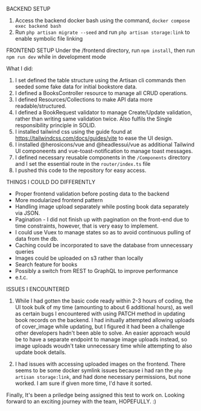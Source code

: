 BACKEND SETUP

1. Access the backend docker bash using the command, `docker compose exec backend bash`
2. Run `php artisan migrate --seed` and run `php artisan storage:link` to enable symbolic file linking

FRONTEND SETUP 
Under the /frontend directory, run `npm install`, then run `npm run dev` while in development mode


What I did:
1. I set defined the table structure using the Artisan cli commands then seeded some fake data for initial bookstore data.
2. I defined a BooksController resource to manage all CRUD operations.
3. I defined Resources/Collections to make API data more readable/structured.
4. I defined a BookRequest validator to manage Create/Update validation, rather than writing same validation twice. Also fulfils the Single responsibility principle in SOLID.
5. I installed tailwind css using the guide found at https://tailwindcss.com/docs/guides/vite to ease the UI design.
6. I installed @herosicons/vue and @headlessui/vue as additional Tailwind UI componeents and vue-toast-notification to manage toast messages.
7. I defined necessary reusable components in the `/Components` directory and I set the essential route in the `router/index.ts` file
8. I pushed this code to the repository for easy access.


THINGS I COULD DO DIFFERENTLY
- Proper frontend validation before posting data to the backend
- More modularized frontend pattern
- Handling image upload separately while posting book data separately via JSON.
- Pagination - I did not finish up with pagination on the front-end due to time constraints, however, that is very easy to implement.
- I could use Vuex to manage states so as to avoid continuous pulling of data from the db.
- Caching could be incorporated to save the database from unnecessary queries
- Images could be uploaded on s3 rather than locally
- Search feature for books
- Possibly a switch from REST to GraphQL to improve performance
- e.t.c.


ISSUES I ENCOUNTERED
1. While I had gotten the basic code ready within 2-3 hours of coding, the UI took bulk of my time (amounting to about 6 additional hours), as well as certain bugs I encountered with using PATCH method in updating book records on the backend. I had initually attempted allowing uploads of cover_image while updating, but I figured it had been a challenge other developers hadn't been able to solve. An easier approach would be to have a separate endpoint to manage image uploads instead, so image uploads woudn't take unnecessary time while attempting to also update book details.

2. I had issues with accessing uploaded images on the frontend. There seems to be some docker symlink issues because i had ran the `php artisan storage:link`, and had done necessary permissions, but none worked. I am sure if given more time, I'd have it sorted.


Finally, It's been a priledge being assigned this test to work on. Looking forward to an exciting journey with the team, HOPEFULLY. :)